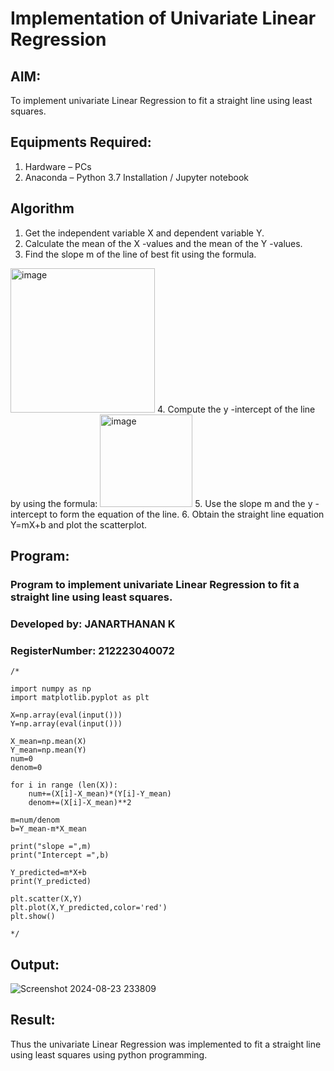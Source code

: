 # Implementation of Univariate Linear Regression
## AIM:
To implement univariate Linear Regression to fit a straight line using least squares.

## Equipments Required:
1. Hardware – PCs
2. Anaconda – Python 3.7 Installation / Jupyter notebook

## Algorithm
1. Get the independent variable X and dependent variable Y.
2. Calculate the mean of the X -values and the mean of the Y -values.
3. Find the slope m of the line of best fit using the formula. 
<img width="231" alt="image" src="https://user-images.githubusercontent.com/93026020/192078527-b3b5ee3e-992f-46c4-865b-3b7ce4ac54ad.png">
4. Compute the y -intercept of the line by using the formula:
<img width="148" alt="image" src="https://user-images.githubusercontent.com/93026020/192078545-79d70b90-7e9d-4b85-9f8b-9d7548a4c5a4.png">
5. Use the slope m and the y -intercept to form the equation of the line.
6. Obtain the straight line equation Y=mX+b and plot the scatterplot.

## Program:

### Program to implement univariate Linear Regression to fit a straight line using least squares.
### Developed by: JANARTHANAN K
### RegisterNumber: 212223040072
```
/*

import numpy as np
import matplotlib.pyplot as plt

X=np.array(eval(input()))
Y=np.array(eval(input()))

X_mean=np.mean(X)
Y_mean=np.mean(Y)
num=0
denom=0

for i in range (len(X)):
    num+=(X[i]-X_mean)*(Y[i]-Y_mean)
    denom+=(X[i]-X_mean)**2

m=num/denom
b=Y_mean-m*X_mean

print("slope =",m)
print("Intercept =",b)

Y_predicted=m*X+b
print(Y_predicted)

plt.scatter(X,Y)
plt.plot(X,Y_predicted,color='red')
plt.show()

*/
```

## Output:
![Screenshot 2024-08-23 233809](https://github.com/user-attachments/assets/9b714cb3-2e7c-4572-bef1-95947b8a985a)


## Result:
Thus the univariate Linear Regression was implemented to fit a straight line using least squares using python programming.
